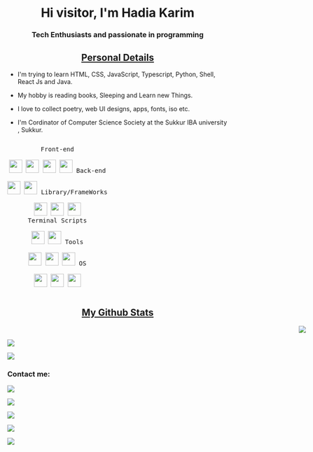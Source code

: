 <h1 align="center">Hi visitor, I'm Hadia Karim</h1>

<h3 align="center">Tech Enthusiasts and passionate in programming</h3>
<h2 align="center"><u>Personal Details</u></h2>
<p align="center">

 - I'm trying to learn HTML, CSS, JavaScript, Typescript, Python, Shell, React Js and Java.
 
 - My hobby is reading books, Sleeping and Learn new Things.

 - I love to collect poetry, web UI designs, apps, fonts, iso etc.

 - I'm Cordinator of Computer Science Society at the Sukkur IBA university , Sukkur.

</p>

<p style="display: inline-block;" align="center">
  <kbd>
    <kbd>Front-end</kbd>
    <br>
    <br>
    <img width="30px" src="https://cdn.jsdelivr.net/gh/devicons/devicon/icons/html5/html5-original.svg" /> 
    <img width="30px" src="https://cdn.jsdelivr.net/gh/devicons/devicon/icons/css3/css3-plain.svg" /> 
    <img width="30px" src="https://cdn.jsdelivr.net/gh/devicons/devicon/icons/sass/sass-original.svg" /> 
    <img width="30px" src="https://cdn.jsdelivr.net/gh/devicons/devicon/icons/javascript/javascript-original.svg" />
  </kbd>
  <kbd>
    <kbd>Back-end</kbd>
    <br>
    <br>
    <img width="30px" src="https://cdn.jsdelivr.net/gh/devicons/devicon/icons/typescript/typescript-original.svg" />
    <img width="30px" src="https://cdn.jsdelivr.net/gh/devicons/devicon/icons/nodejs/nodejs-original.svg" />
  </kbd>
  <kbd>
    <kbd>Library/FrameWorks</kbd>
    <br>
    <br>
    <img width="30px" src="https://cdn.jsdelivr.net/gh/devicons/devicon/icons/tailwindcss/tailwindcss-plain.svg" />
    <img width="30px" src="https://cdn.jsdelivr.net/gh/devicons/devicon/icons/bootstrap/bootstrap-original.svg" />
    <img width="30px" src="https://cdn.jsdelivr.net/gh/devicons/devicon/icons/react/react-original.svg" />
  </kbd>
  <br>
  <kbd>
    <kbd>Terminal Scripts</kbd>
    <br>
    <br>
    <img width="30px" src="https://cdn.jsdelivr.net/gh/devicons/devicon/icons/python/python-plain.svg" />
    <img width="30px" src="https://cdn.jsdelivr.net/gh/devicons/devicon/icons/bash/bash-original.svg" />
  </kbd>
  <kbd>
    <kbd>Tools</kbd>
    <br>
    <br>
    <img width="30px" src="https://cdn.jsdelivr.net/gh/devicons/devicon/icons/vscode/vscode-original.svg" />
    <img width="30px" src="https://github.com/termux/termux-app/raw/master/app/src/main/res/mipmap-xxxhdpi/ic_launcher.png" />
    <img width="30px" src="https://upload.wikimedia.org/wikipedia/commons/thumb/b/b2/Repl.it_logo.svg/512px-Repl.it_logo.svg.png">
  </kbd>
  <kbd>
    <kbd>OS</kbd>
    <br>
    <br>
    <img width="30px" src="https://cdn.jsdelivr.net/gh/devicons/devicon/icons/linux/linux-original.svg" />
    <img width="30px" src="https://cdn.jsdelivr.net/gh/devicons/devicon/icons/android/android-original.svg" />
    <img width="30px" src="https://cdn.jsdelivr.net/gh/devicons/devicon/icons/windows8/windows8-original.svg" />
  </kbd>
</p>



<h2 align="center"><u>My Github Stats</u></h2>
<p align="center" style =" position: relative;">

<a style=" position: absolute;
  right: 50px ;
  "  align="center" href="https://github.com/KasRoudra/github-stats-card" alt="github-stats-card"><img src="https://kasroudra-stats-card.onrender.com/user?user=HadiaKarim16&theme=gruvbox_light&layout=compact"/></a>
  <br>

  <a align="center" href="https://github.com/KasRoudra/github-stats-card" alt="github-stats-card"><img src="https://kasroudra-stats-card.onrender.com/lang?user=HadiaKarim16&theme=gruvbox&layout=compact&type=donut&minimum=0.1"/></a>
  <br>

  <img align="center" src="https://github-readme-streak-stats.herokuapp.com/?user=HadiaKarim16&theme=dracula">
</p>



### Contact me:

<a href="https://github.com/HadiaKarim16" target="_blank"><img src="https://img.shields.io/badge/Github-HadiaKarim16-green?style=for-the-badge&logo=github"></a>

<a href="https://facebook.com/HadiaKarim16" target="_blank"><img src="https://img.shields.io/badge/FaceBook-HadiaKarim16-purple?style=for-the-badge&logo=facebook"></a>

<a href="https://twitter.com/Kas_Roudra" target="_blank"><img src="https://img.shields.io/badge/Twitter-HadiaKarim16-blue?style=for-the-badge&logo=twitter"></a>

<a href="https://m.me/HadiaKarim16" target="_blank"><img src="https://img.shields.io/badge/Messenger-HadiaKarim16-red?style=for-the-badge&logo=messenger"></a>

<a href="mailto:HadiaKarim16krd@gmail.com" target="_blank"><img src="https://img.shields.io/badge/Email-HadiaKarim16krd@gmail.com-teal?style=for-the-badge&logo=gmail"></a>
